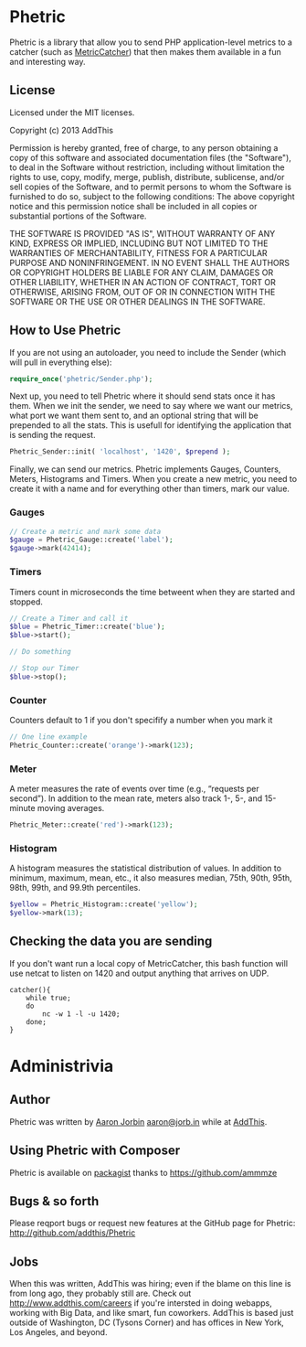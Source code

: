 # Phetric

Phetric is a library that allow you to send PHP application-level metrics to a
catcher (such as [MetricCatcher](https://github.com/clearspring/MetricCatcher))
that then makes them available in a fun and interesting way.

## License

Licensed under the MIT licenses.

Copyright (c) 2013 AddThis 

Permission is hereby granted, free of charge, to any person obtaining a copy of
this software and associated documentation files (the "Software"), to deal in
the Software without restriction, including without limitation the rights to
use, copy, modify, merge, publish, distribute, sublicense, and/or sell copies of
the Software, and to permit persons to whom the Software is furnished to do so,
subject to the following conditions: The above copyright notice and this
permission notice shall be included in all copies or substantial portions of the
Software.

THE SOFTWARE IS PROVIDED "AS IS", WITHOUT WARRANTY OF ANY KIND, EXPRESS OR
IMPLIED, INCLUDING BUT NOT LIMITED TO THE WARRANTIES OF MERCHANTABILITY, FITNESS
FOR A PARTICULAR PURPOSE AND NONINFRINGEMENT. IN NO EVENT SHALL THE AUTHORS OR
COPYRIGHT HOLDERS BE LIABLE FOR ANY CLAIM, DAMAGES OR OTHER LIABILITY, WHETHER
IN AN ACTION OF CONTRACT, TORT OR OTHERWISE, ARISING FROM, OUT OF OR IN
CONNECTION WITH THE SOFTWARE OR THE USE OR OTHER DEALINGS IN THE SOFTWARE.


## How to Use Phetric

If you are not using an autoloader, you need to include the Sender (which will
pull in everything else):

```php
require_once('phetric/Sender.php');
```

Next up, you need to tell Phetric where it should send stats once it has them.
When we init the sender, we need to say where we want our metrics, what port we
want them sent to, and an optional string that will be prepended to all the
stats.  This is usefull for identifying the application that is sending the
request.

```php
Phetric_Sender::init( 'localhost', '1420', $prepend );
```

Finally, we can send our metrics.  Phetric implements Gauges, Counters, Meters,
Histograms and Timers.  When you create a new metric, you need to create it with
a name and for everything other than timers, mark our value.


### Gauges

```php
// Create a metric and mark some data
$gauge = Phetric_Gauge::create('label');
$gauge->mark(42414);
```

### Timers

Timers count in microseconds the time betweent when they are started and
stopped.

```php
// Create a Timer and call it
$blue = Phetric_Timer::create('blue');
$blue->start();

// Do something

// Stop our Timer
$blue->stop();
```

### Counter

Counters default to 1 if you don't specifify a number when you mark it

```php
// One line example
Phetric_Counter::create('orange')->mark(123);
```

### Meter

A meter measures the rate of events over time (e.g., “requests per
second”). In addition to the mean rate, meters also track 1-, 5-, and 15-minute
moving averages.

```php
Phetric_Meter::create('red')->mark(123);
```

### Histogram

A histogram measures the statistical distribution of values. In
addition to minimum, maximum, mean, etc., it also measures median, 75th, 90th,
95th, 98th, 99th, and 99.9th percentiles.

```php
$yellow = Phetric_Histogram::create('yellow');
$yellow->mark(13);
```

## Checking the data you are sending

If you don't want run a local copy of MetricCatcher, this bash function will use netcat to listen on 1420 and output anything that arrives on UDP.   
```
catcher(){
    while true;
    do
        nc -w 1 -l -u 1420;
    done;
}
```

# Administrivia

## Author

Phetric was written by [Aaron Jorbin](http://aaron.jorb.in)
<aaron@jorb.in> while at [AddThis](http://addthis.com).

## Using Phetric with Composer
Phetric is available on [packagist](https://packagist.org/packages/addthis/phetric) thanks to https://github.com/ammmze

## Bugs & so forth

Please reqport bugs or request new features at the GitHub page for
Phetric: http://github.com/addthis/Phetric

## Jobs

When this was written, AddThis was hiring; even if the blame on this line is
from long ago, they probably still are.  Check out http://www.addthis.com/careers if
you're intersted in doing webapps, working with Big Data, and like smart, fun
coworkers.  AddThis is based just outside of Washington, DC (Tysons Corner)
and has offices in New York, Los Angeles, and beyond.

